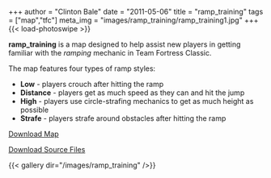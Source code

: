 +++
author = "Clinton Bale"
date = "2011-05-06"
title = "ramp_training"
tags = ["map","tfc"]
meta_img = "images/ramp_training/ramp_training1.jpg"
+++
{{< load-photoswipe >}}

**ramp_training** is a map designed to help assist new players in getting familiar with the *ramping* mechanic in Team Fortress Classic.

The map features four types of ramp styles:

* **Low** - players crouch after hitting the ramp
* **Distance** - players get as much speed as they can and hit the jump
* **High** - players use circle-strafing mechanics to get as much height as possible
* **Strafe** - players strafe around obstacles after hitting the ramp

[Download Map](/assets/ramp_training/ramp_training.rar)

[Download Source Files](/assets/ramp_training/ramp_training_source.zip)

{{< gallery dir="/images/ramp_training" />}}